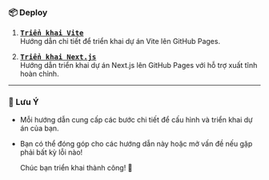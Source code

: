 ### 📦 Deploy

1. **[<kbd>Triển khai Vite</kbd>](https://github.com/ThinhPhoenix/deploy/blob/main/vite.md)**  
   Hướng dẫn chi tiết để triển khai dự án Vite lên GitHub Pages.

2. **[<kbd>Triển khai Next.js</kbd>](https://github.com/ThinhPhoenix/deploy/blob/main/nextjs.md)**  
   Hướng dẫn triển khai dự án Next.js lên GitHub Pages với hỗ trợ xuất tĩnh hoàn chỉnh.

---

### 📝 Lưu Ý

- Mỗi hướng dẫn cung cấp các bước chi tiết để cấu hình và triển khai dự án của bạn.
- Bạn có thể đóng góp cho các hướng dẫn này hoặc mở vấn đề nếu gặp phải bất kỳ lỗi nào!

  Chúc bạn triển khai thành công! 🚀
